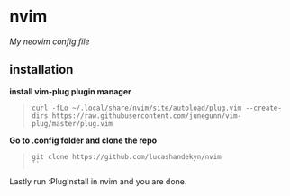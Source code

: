 # nvim
_My neovim config file_

## installation  

**install vim-plug plugin manager**

> ``
> curl -fLo ~/.local/share/nvim/site/autoload/plug.vim --create-dirs https://raw.githubusercontent.com/junegunn/vim-plug/master/plug.vim
> ``

**Go to .config folder and clone the repo**

> ```
> git clone https://github.com/lucashandekyn/nvim
> ``

Lastly run :PlugInstall in nvim and you are done.
